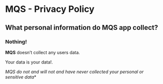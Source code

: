 # MQS - Privacy Policy

## What personal information do MQS app collect?

### Nothing!

**MQS** doesn’t collect any users data.

Your data is your data!.
 
**MQS* do not and will not and have never collected your personal or sensitive data**
